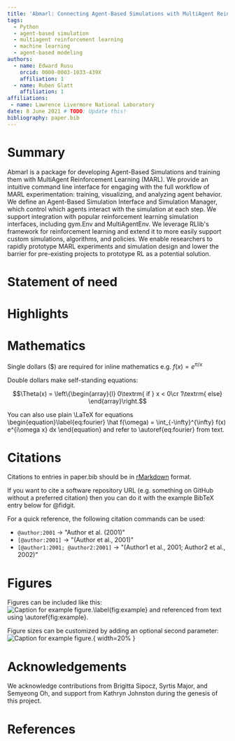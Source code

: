 ```yaml
---
title: 'Abmarl: Connecting Agent-Based Simulations with MultiAgent Reinforcement Learning'
tags:
  - Python
  - agent-based simulation
  - multiagent reinforcement learning
  - machine learning
  - agent-based modeling
authors:
  - name: Edward Rusu
    orcid: 0000-0003-1033-439X
    affiliation: 1
  - name: Ruben Glatt
    affiliation: 1
affiliations:
 - name: Lawrence Livermore National Laboratory
date: 8 June 2021 # TODO: Update this!
bibliography: paper.bib
---
```


# Summary

Abmarl is a package for developing Agent-Based Simulations and training them
with MultiAgent Reinforcement Learning (MARL). We provide an intuitive command line
interface for engaging with the full workflow of MARL experimentation: training,
visualizing, and analyzing agent behavior. We define an Agent-Based Simulation
Interface and Simulation Manager, which control which agents interact with the
simulation at each step. We support integration with popular reinforcement learning
simulation interfaces, including gym.Env and MultiAgentEnv. We leverage RLlib's
framework for reinforcement learning and extend it to more easily
support custom simulations, algorithms, and policies. We enable researchers to
rapidly prototype MARL experiments and simulation design and lower the barrier
for pre-existing projects to prototype RL as a potential solution.

<!-- TODO: rllib citation -->

# Statement of need

<!-- TODO: Supply a statement of need of connecting Agent Based Simulations with MultiAgent
Reinforcement Learning.
Main points:
1. Gym.Env is a standard interfance for single-agent RL that allowed practitioners
    to set a speciic goal towards an environment design, reuse other's work, create
    algorithms designed for a single simulation interface.
2. Movement towards MARL, and while there have been lots of great baseline environments
    (include citations here), they have all been tied to specific environments.
3. Abmarl provides an interface for simulations that are naturally implemented
    as agent-based simulations.
4. Additionally, Abmarl simplifies the "learning curve" needed to get started with
    MARL libraries, such as RLlib, lowering the barrier for researchers who are
    interested in usinng RL in their work.
-->

# Highlights

<!-- Brief section highlighting Abmarl's use in plume and emergent adversarial behaviors. -->

# Mathematics

Single dollars ($) are required for inline mathematics e.g. $f(x) = e^{\pi/x}$

Double dollars make self-standing equations:

$$\Theta(x) = \left\{\begin{array}{l}
0\textrm{ if } x < 0\cr
1\textrm{ else}
\end{array}\right.$$

You can also use plain \LaTeX for equations
\begin{equation}\label{eq:fourier}
\hat f(\omega) = \int_{-\infty}^{\infty} f(x) e^{i\omega x} dx
\end{equation}
and refer to \autoref{eq:fourier} from text.

# Citations

Citations to entries in paper.bib should be in
[rMarkdown](http://rmarkdown.rstudio.com/authoring_bibliographies_and_citations.html)
format.

If you want to cite a software repository URL (e.g. something on GitHub without a preferred
citation) then you can do it with the example BibTeX entry below for @fidgit.

For a quick reference, the following citation commands can be used:
- `@author:2001`  ->  "Author et al. (2001)"
- `[@author:2001]` -> "(Author et al., 2001)"
- `[@author1:2001; @author2:2001]` -> "(Author1 et al., 2001; Author2 et al., 2002)"

# Figures

Figures can be included like this:
![Caption for example figure.\label{fig:example}](figure.png)
and referenced from text using \autoref{fig:example}.

Figure sizes can be customized by adding an optional second parameter:
![Caption for example figure.](figure.png){ width=20% }

# Acknowledgements

We acknowledge contributions from Brigitta Sipocz, Syrtis Major, and Semyeong
Oh, and support from Kathryn Johnston during the genesis of this project.

# References
